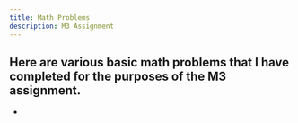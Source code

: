 ```yaml
---
title: Math Problems
description: M3 Assignment
---
```

Here are various basic math problems that I have completed for the purposes of the M3 assignment.
- 
-
